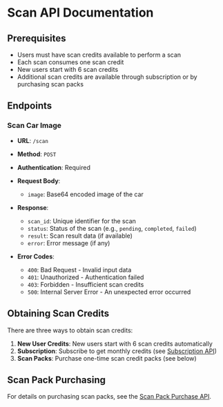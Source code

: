 # Scan API Documentation

## Prerequisites
- Users must have scan credits available to perform a scan
- Each scan consumes one scan credit
- New users start with 6 scan credits
- Additional scan credits are available through subscription or by purchasing scan packs

## Endpoints

### Scan Car Image
- **URL**: `/scan`
- **Method**: `POST`
- **Authentication**: Required
- **Request Body**:
  - `image`: Base64 encoded image of the car

- **Response**:
  - `scan_id`: Unique identifier for the scan
  - `status`: Status of the scan (e.g., `pending`, `completed`, `failed`)
  - `result`: Scan result data (if available)
  - `error`: Error message (if any)

- **Error Codes**:
  - `400`: Bad Request - Invalid input data
  - `401`: Unauthorized - Authentication failed
  - `403`: Forbidden - Insufficient scan credits
  - `500`: Internal Server Error - An unexpected error occurred

## Obtaining Scan Credits
There are three ways to obtain scan credits:
1. **New User Credits**: New users start with 6 scan credits automatically
2. **Subscription**: Subscribe to get monthly credits (see [Subscription API](./subscription_api.md))
3. **Scan Packs**: Purchase one-time scan credit packs (see below)

## Scan Pack Purchasing
For details on purchasing scan packs, see the [Scan Pack Purchase API](./scan_pack_api.md).
